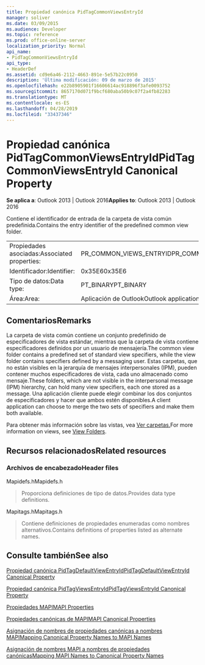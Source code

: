 ```yaml
---
title: Propiedad canónica PidTagCommonViewsEntryId
manager: soliver
ms.date: 03/09/2015
ms.audience: Developer
ms.topic: reference
ms.prod: office-online-server
localization_priority: Normal
api_name:
- PidTagCommonViewsEntryId
api_type:
- HeaderDef
ms.assetid: cd9e6a46-2112-4663-891e-5e57b22c0950
description: 'Última modificación: 09 de marzo de 2015'
ms.openlocfilehash: e22b8905901f16606614ac918896f3afe0093752
ms.sourcegitcommit: 8657170d071f9bcf680aba50b9c07f2a4fb82283
ms.translationtype: MT
ms.contentlocale: es-ES
ms.lasthandoff: 04/28/2019
ms.locfileid: "33437346"
---
```

# <a name="pidtagcommonviewsentryid-canonical-property"></a><span data-ttu-id="24483-103">Propiedad canónica PidTagCommonViewsEntryId</span><span class="sxs-lookup"><span data-stu-id="24483-103">PidTagCommonViewsEntryId Canonical Property</span></span>

  
  
<span data-ttu-id="24483-104">**Se aplica a**: Outlook 2013 | Outlook 2016</span><span class="sxs-lookup"><span data-stu-id="24483-104">**Applies to**: Outlook 2013 | Outlook 2016</span></span> 
  
<span data-ttu-id="24483-105">Contiene el identificador de entrada de la carpeta de vista común predefinida.</span><span class="sxs-lookup"><span data-stu-id="24483-105">Contains the entry identifier of the predefined common view folder.</span></span> 
  
|||
|:-----|:-----|
|<span data-ttu-id="24483-106">Propiedades asociadas:</span><span class="sxs-lookup"><span data-stu-id="24483-106">Associated properties:</span></span>  <br/> |<span data-ttu-id="24483-107">PR_COMMON_VIEWS_ENTRYID</span><span class="sxs-lookup"><span data-stu-id="24483-107">PR_COMMON_VIEWS_ENTRYID</span></span>  <br/> |
|<span data-ttu-id="24483-108">Identificador:</span><span class="sxs-lookup"><span data-stu-id="24483-108">Identifier:</span></span>  <br/> |<span data-ttu-id="24483-109">0x35E6</span><span class="sxs-lookup"><span data-stu-id="24483-109">0x35E6</span></span>  <br/> |
|<span data-ttu-id="24483-110">Tipo de datos:</span><span class="sxs-lookup"><span data-stu-id="24483-110">Data type:</span></span>  <br/> |<span data-ttu-id="24483-111">PT_BINARY</span><span class="sxs-lookup"><span data-stu-id="24483-111">PT_BINARY</span></span>  <br/> |
|<span data-ttu-id="24483-112">Área:</span><span class="sxs-lookup"><span data-stu-id="24483-112">Area:</span></span>  <br/> |<span data-ttu-id="24483-113">Aplicación de Outlook</span><span class="sxs-lookup"><span data-stu-id="24483-113">Outlook application</span></span>  <br/> |
   
## <a name="remarks"></a><span data-ttu-id="24483-114">Comentarios</span><span class="sxs-lookup"><span data-stu-id="24483-114">Remarks</span></span>

<span data-ttu-id="24483-115">La carpeta de vista común contiene un conjunto predefinido de especificadores de vista estándar, mientras que la carpeta de vista contiene especificadores definidos por un usuario de mensajería.</span><span class="sxs-lookup"><span data-stu-id="24483-115">The common view folder contains a predefined set of standard view specifiers, while the view folder contains specifiers defined by a messaging user.</span></span> <span data-ttu-id="24483-116">Estas carpetas, que no están visibles en la jerarquía de mensajes interpersonales (IPM), pueden contener muchos especificadores de vista, cada uno almacenado como mensaje.</span><span class="sxs-lookup"><span data-stu-id="24483-116">These folders, which are not visible in the interpersonal message (IPM) hierarchy, can hold many view specifiers, each one stored as a message.</span></span> <span data-ttu-id="24483-117">Una aplicación cliente puede elegir combinar los dos conjuntos de especificadores y hacer que ambos estén disponibles.</span><span class="sxs-lookup"><span data-stu-id="24483-117">A client application can choose to merge the two sets of specifiers and make them both available.</span></span> 
  
<span data-ttu-id="24483-118">Para obtener más información sobre las vistas, vea [Ver carpetas.](mapi-view-folders.md)</span><span class="sxs-lookup"><span data-stu-id="24483-118">For more information on views, see [View Folders](mapi-view-folders.md).</span></span>
  
## <a name="related-resources"></a><span data-ttu-id="24483-119">Recursos relacionados</span><span class="sxs-lookup"><span data-stu-id="24483-119">Related resources</span></span>

### <a name="header-files"></a><span data-ttu-id="24483-120">Archivos de encabezado</span><span class="sxs-lookup"><span data-stu-id="24483-120">Header files</span></span>

<span data-ttu-id="24483-121">Mapidefs.h</span><span class="sxs-lookup"><span data-stu-id="24483-121">Mapidefs.h</span></span>
  
> <span data-ttu-id="24483-122">Proporciona definiciones de tipo de datos.</span><span class="sxs-lookup"><span data-stu-id="24483-122">Provides data type definitions.</span></span>
    
<span data-ttu-id="24483-123">Mapitags.h</span><span class="sxs-lookup"><span data-stu-id="24483-123">Mapitags.h</span></span>
  
> <span data-ttu-id="24483-124">Contiene definiciones de propiedades enumeradas como nombres alternativos.</span><span class="sxs-lookup"><span data-stu-id="24483-124">Contains definitions of properties listed as alternate names.</span></span>
    
## <a name="see-also"></a><span data-ttu-id="24483-125">Consulte también</span><span class="sxs-lookup"><span data-stu-id="24483-125">See also</span></span>



[<span data-ttu-id="24483-126">Propiedad canónica PidTagDefaultViewEntryId</span><span class="sxs-lookup"><span data-stu-id="24483-126">PidTagDefaultViewEntryId Canonical Property</span></span>](pidtagdefaultviewentryid-canonical-property.md)
  
[<span data-ttu-id="24483-127">Propiedad canónica PidTagViewsEntryId</span><span class="sxs-lookup"><span data-stu-id="24483-127">PidTagViewsEntryId Canonical Property</span></span>](pidtagviewsentryid-canonical-property.md)


[<span data-ttu-id="24483-128">Propiedades MAPI</span><span class="sxs-lookup"><span data-stu-id="24483-128">MAPI Properties</span></span>](mapi-properties.md)
  
[<span data-ttu-id="24483-129">Propiedades canónicas de MAPI</span><span class="sxs-lookup"><span data-stu-id="24483-129">MAPI Canonical Properties</span></span>](mapi-canonical-properties.md)
  
[<span data-ttu-id="24483-130">Asignación de nombres de propiedades canónicas a nombres MAPI</span><span class="sxs-lookup"><span data-stu-id="24483-130">Mapping Canonical Property Names to MAPI Names</span></span>](mapping-canonical-property-names-to-mapi-names.md)
  
[<span data-ttu-id="24483-131">Asignación de nombres MAPI a nombres de propiedades canónicas</span><span class="sxs-lookup"><span data-stu-id="24483-131">Mapping MAPI Names to Canonical Property Names</span></span>](mapping-mapi-names-to-canonical-property-names.md)

